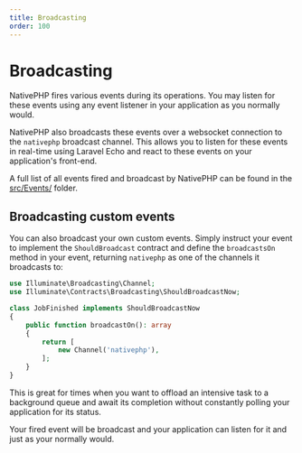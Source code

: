 ```yaml
---
title: Broadcasting
order: 100
---
```


# Broadcasting

NativePHP fires various events during its operations. You may listen for these events using any event listener in your
application as you normally would.

NativePHP also broadcasts these events over a websocket connection to the `nativephp` broadcast channel. This allows
you to listen for these events in real-time using Laravel Echo and react to these events on your application's
front-end.

A full list of all events fired and broadcast by NativePHP can be found in the
[src/Events/](https://github.com/nativephp/laravel/tree/main/src/Events) folder.

## Broadcasting custom events

You can also broadcast your own custom events. Simply instruct your event to implement the `ShouldBroadcast` contract
and define the `broadcastsOn` method in your event, returning `nativephp` as one of the channels it broadcasts to:

```php
use Illuminate\Broadcasting\Channel;
use Illuminate\Contracts\Broadcasting\ShouldBroadcastNow;

class JobFinished implements ShouldBroadcastNow
{
    public function broadcastOn(): array
    {
        return [
            new Channel('nativephp'),
        ];
    }
}
```

This is great for times when you want to offload an intensive task to a background queue and await its completion
without constantly polling your application for its status.

Your fired event will be broadcast and your application can listen for it and just as your normally would.

